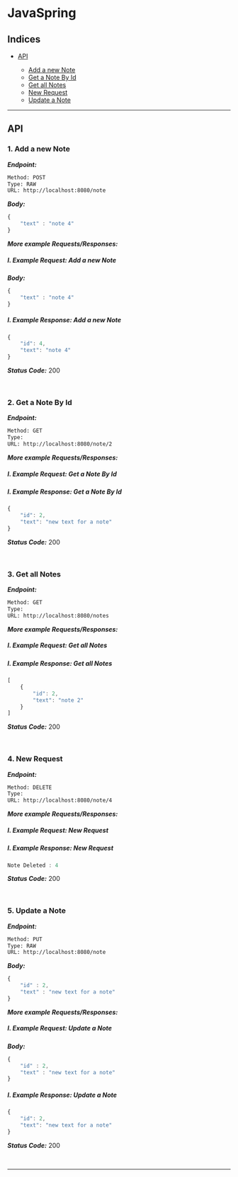 
# JavaSpring



## Indices

* [API](#API)

  * [Add a new Note](#1-add-a-new-note)
  * [Get a Note By Id](#2-get-a-note-by-id)
  * [Get all Notes](#3-get-all-notes)
  * [New Request](#4-new-request)
  * [Update a Note](#5-update-a-note)


--------


## API



### 1. Add a new Note



***Endpoint:***

```bash
Method: POST
Type: RAW
URL: http://localhost:8080/note
```



***Body:***

```js        
{
    "text" : "note 4"
}
```



***More example Requests/Responses:***


##### I. Example Request: Add a new Note



***Body:***

```js        
{
    "text" : "note 4"
}
```



##### I. Example Response: Add a new Note
```js
{
    "id": 4,
    "text": "note 4"
}
```


***Status Code:*** 200

<br>



### 2. Get a Note By Id



***Endpoint:***

```bash
Method: GET
Type: 
URL: http://localhost:8080/note/2
```



***More example Requests/Responses:***


##### I. Example Request: Get a Note By Id



##### I. Example Response: Get a Note By Id
```js
{
    "id": 2,
    "text": "new text for a note"
}
```


***Status Code:*** 200

<br>



### 3. Get all Notes



***Endpoint:***

```bash
Method: GET
Type: 
URL: http://localhost:8080/notes
```



***More example Requests/Responses:***


##### I. Example Request: Get all Notes



##### I. Example Response: Get all Notes
```js
[
    {
        "id": 2,
        "text": "note 2"
    }
]
```


***Status Code:*** 200

<br>



### 4. New Request



***Endpoint:***

```bash
Method: DELETE
Type: 
URL: http://localhost:8080/note/4
```



***More example Requests/Responses:***


##### I. Example Request: New Request



##### I. Example Response: New Request
```js
Note Deleted : 4
```


***Status Code:*** 200

<br>



### 5. Update a Note



***Endpoint:***

```bash
Method: PUT
Type: RAW
URL: http://localhost:8080/note
```



***Body:***

```js        
{
    "id" : 2,
    "text" : "new text for a note"
}
```



***More example Requests/Responses:***


##### I. Example Request: Update a Note



***Body:***

```js        
{
    "id" : 2,
    "text" : "new text for a note"
}
```



##### I. Example Response: Update a Note
```js
{
    "id": 2,
    "text": "new text for a note"
}
```


***Status Code:*** 200

<br>



---
